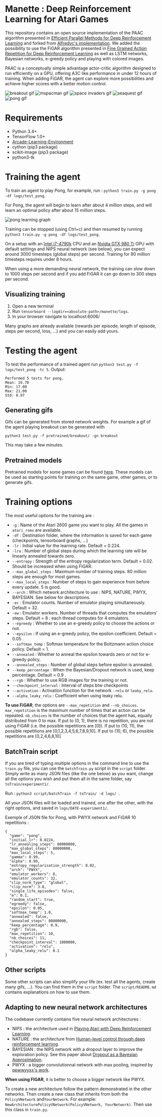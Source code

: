 # Manette : Deep Reinforcement Learning for Atari Games
This repository contains an open source implementation of the PAAC algorithm presented in [Efficient Parallel Methods for Deep Reinforcement Learning](https://arxiv.org/abs/1705.04862) and forked from [Alfredvc's implementation](https://github.com/Alfredvc/paac). We added the possibility to use the FiGAR algorithm presented in [Fine Grained Action Repetition for Deep Reinforcement Learning](https://arxiv.org/abs/1702.06054) as well as LSTM networks, Bayesian networks, e-greedy policy and playing with colored images.

PAAC is a conceptually simple advantage actor-critic algorithm designed to run efficiently on a GPU, offering A3C like performance in under 12 hours of training. When adding FiGAR, the agent can explore more possibilities and achieve higher scores with a better motion control.

![breakout gif](readme_files/Breakout-FiGAR10.gif "Breakout")
![mspacman gif](readme_files/MsPacman-FiGAR10.gif "MsPacman")
![space invaders gif](readme_files/Space_Invaders-FiGAR10.gif "Space Invaders")
![seaquest gif](readme_files/Seaquest-FiGAR10.gif "Seaquest")
![pong gif](readme_files/Pong-FiGAR10-LSTM.gif "Pong")


# Requirements
* Python 3.4+
* TensorFlow 1.0+
* [Arcade-Learning-Environment](https://github.com/mgbellemare/Arcade-Learning-Environment)
* cython (pip3 package)
* scikit-image (pip3 package)
* python3-tk

# Training the agent
To train an agent to play Pong, for example, run : ```python3 train.py -g pong -df logs/test_pong```.

For Pong, the agent will begin to learn after about 4 million steps, and will learn an optimal policy after about 15 million steps.

![pong learning graph](readme_files/Pong_learning.png "Pong")

Training can be stopped (using Ctrl+c) and then resumed by running ```python3 train.py -g pong -df logs/test_pong```.

On a setup with an [Intel i7-4790k](http://ark.intel.com/products/80807/Intel-Core-i7-4790K-Processor-8M-Cache-up-to-4_40-GHz) CPU and an [Nvidia GTX 980 Ti](http://www.geforce.com/hardware/desktop-gpus/geforce-gtx-980-ti) GPU with default settings and NIPS neural network (see below), you can expect around 3000 timesteps (global steps) per second.
Training for 80 million timesteps requires under 8 hours.

When using a more demanding neural network, the training can slow down to 1000 steps per second and if you add FiGAR it can go down to 300 steps per second.


## Visualizing training
1. Open a new terminal
2. Run ```tensorboard --logdir=<absolute-path>/manette/logs```.
3. In your browser navigate to localhost:6006/

Many graphs are already available (rewards per episode, length of episode, steps per second, loss, ...) and you can easily add yours.


# Testing the agent
To test the performance of a trained agent run ```python3 test.py -f logs/test_pong -tc 5```.
Output:
```
Performed 5 tests for pong.
Mean: 19.70
Min: 17.00
Max: 21.00
Std: 0.97
```

## Generating gifs
Gifs can be generated from stored network weights. For example a gif of the agent playing breakout can be generated with
```
python3 test.py -f pretrained/breakout/ -gn breakout
```
This may take a few minutes.

## Pretrained models
Pretrained models for some games can be found [here](pretrained).
These models can be used as starting points for training on the same game, other games, or to generate gifs.

# Training options

The most useful options for the training are :
* ```-g``` : Name of the Atari 2600 game you want to play. All the games in ```atari_roms``` are available.
* ```-df``` : Destination folder, where the information is saved for each game (checkpoints, tensorboard graphs, ...)
* ```-lr``` : Initial value for the learning rate. Default = 0.224.
* ```-lra``` : Number of global steps during which the learning rate will be linearly annealed towards zero.
* ```--entropy``` : Strength of the entropy regularization term. Default = 0.02. Should be increased when using FiGAR.
* ```--max_global_steps``` : Maximum number of training steps. 80 million steps are enough for most games.
* ```--max_local_steps``` : Number of steps to gain experience from before every update. 5 is good.
* ```--arch``` : Which network architecture to use : NIPS, NATURE, PWYX, BAYESIAN. See below for descriptions.
* ```-ec``` : Emulator counts. Number of emulator playing simultaneously. Default = 32.
* ```-ew``` : Emulator workers. Number of threads that computes the emulators' steps. Default = 8 : each thread computes for 4 emulators.
* ```--egreedy``` : Whether to use an e-greedy policy to choose the actions or not.
* ```--epsilon``` : If using an e-greedy policy, the epsilon coefficient. Default = 0.05 .
* ```--softmax_temp``` : Softmax temperature for the Boltzmann action choice policy. Default = 1.
* ```--annealed``` :  Whether to anneal the epsilon towards zero or not for e-greedy policy.
* ```--annealed_steps``` : Number of global steps before epsilon is annealed.
* ```--keep_percentage``` : When the Bayesian/Dropout network is used, keep percentage. Default = 0.9 .
* ```--rgb``` : Whether to use RGB images for the training or not.
* ```--checkpoint_interval``` : Interval of steps btw checkpoints
* ```--activation``` : Activation function for the network : ```relu``` or ```leaky_relu```.
* ```--alpha_leaky_relu``` : Coefficient when using leaky relu.

**To use FiGAR**, the options are ```--max_repetition``` and ```--nb_choices```. ```max_repetition``` is the maximum number of times that an action can be repeated. ```nb_choices``` is the number of choices that the agent has, equally distributed from 0 to max. If put to (0, 1), there is no repetition, you are not using FiGAR (i.e. the possible repetitions are [0]). If put to (10, 11), the possible repetitions are [0,1,2,3,4,5,6,7,8,9,10]. If put to (10, 6), the possible repetitions are [0,2,4,6,8,10]

## BatchTrain script

If you are tired of typing multiple options in the command line to use the ```train.py``` file, you can use the ```batchTrain.py``` script in the ```script``` folder.
Simply write as many JSON files (like the one below) as you want, change all the options you wish and put them all in the same folder, say ```toTrain/experiment1/```.

Run : ```python3 script/batchTrain -f toTrain/ -d logs/ ```.

All your JSON files will be loaded and trained, one after the other, with the right options, and saved in ```logs/DATE-experiment1/```.

Exemple of JSON file for Pong, with PWYX network and FiGAR 10 repetitions :
```
{
  "game": "pong",
  "initial_lr": 0.0224,
  "lr_annealing_steps": 80000000,
  "max_global_steps": 80000000,
  "max_local_steps": 5,
  "gamma": 0.99,
  "alpha": 0.99,
  "entropy_regularisation_strength": 0.02,
  "arch": "PWYX",
  "emulator_workers": 8,
  "emulator_counts": 32,
  "clip_norm_type": "global",
  "clip_norm": 3.0,
  "single_life_episodes": false,
  "e": 0.1,
  "random_start": true,
  "egreedy": false,
  "epsilon": 0.05,
  "softmax_temp": 1.0,
  "annealed": false,
  "annealed_steps": 80000000,
  "keep_percentage": 0.9,
  "rgb": false,
  "max_repetition": 10,
  "nb_choices": 11,
  "checkpoint_interval": 1000000,
  "activation": "relu",
  "alpha_leaky_relu": 0.1
}
```

## Other scripts

Some other scripts can also simplify your life (ex. test all the agents, create many gifs, ...).
You can find them in the ```script``` folder. The ```script/README.md``` contains explanations on how to use them.


## Adapting to new neural network architectures
The codebase currently contains five neural network architectures :
* NIPS : the architecture used in [Playing Atari with Deep Reinforcement Learning](https://arxiv.org/abs/1312.5602).
* NATURE : the architecture from [Human-level control through deep reinforcement learning](https://www.nature.com/nature/journal/v518/n7540/full/nature14236.html).
* BAYESIAN : the NIPS network with a dropout layer to improve the exploration policy. See this paper about [Dropout as a Bayesian Approximation](https://arxiv.org/abs/1506.02142).
* PWYX : a bigger convolutionnal network with max pooling, inspired by [ppwwyyxx's work](https://github.com/ppwwyyxx/tensorpack/tree/master/examples/A3C-Gym).

**When using FIGAR**, it is better to choose a bigger network like PWYX.

To create a new architecture follow the pattern demonstrated in the other networks.
Then create a new class that inherits from both the ```PolicyVNetwork``` and```YourNetwork```. For example:  ```NewArchitecturePolicyVNetwork(PolicyVNetwork, YourNetwork)```. Then use this class in ```train.py```.

